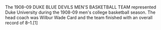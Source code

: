The 1908–09 DUKE BLUE DEVILS MEN'S BASKETBALL TEAM represented Duke University during the 1908-09 men's college basketball season. The head coach was Wilbur Wade Card and the team finished with an overall record of 8–1.[1]
